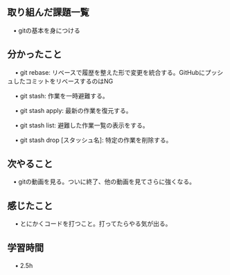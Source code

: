 ## 取り組んだ課題一覧
           
 　• gitの基本を身につける
    
## 分かったこと

　 • git rebase: リベースで履歴を整えた形で変更を統合する。GitHubにプッシュしたコミットをリベースするのはNG

　 • git stash: 作業を一時避難する。

　 • git stash apply: 最新の作業を復元する。

　 • git stash list: 避難した作業一覧の表示をする。

　 • git stash drop [スタッシュ名]: 特定の作業を削除する。


## 次やること　
           
 　• gitの動画を見る。ついに終了、他の動画を見てさらに強くなる。

## 感じたこと

　 • とにかくコードを打つこと。打ってたらやる気が出る。

## 学習時間

　 • 2.5h
